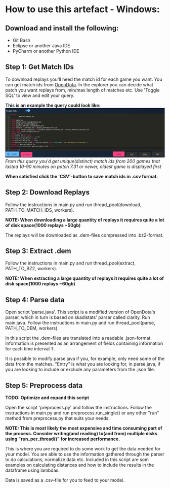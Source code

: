 # How to use this artefact - Windows:

## Download and install the following:

- Git Bash
- Eclipse or another Java IDE
- PyCharm or another Python IDE

## Step 1: Get Match IDs
To download replays you'll need the match id for each game you want.
You can get match ids from [OpenDota](https://www.opendota.com/explorer).
In the explorer you can decide what patch you want replays from, min/max length of matches etc. Use 'Toggle SQL' to view and edit your query.

**This is an example the query could look like:** 
![Query](opendota_sql_query.jpg)
*From this query you'd get unique(distinct) match ids from 200 games that lasted 10-90 minutes on patch 7.31 or newer, oldest game is displayed first*

**When satisfied click the 'CSV'-button to save match ids in .csv format.**

## Step 2: Download Replays
Follow the instructions in main.py and run thread_pool(download, PATH_TO_MATCH_IDS, workers).

**NOTE: When downloading a large quantity of replays it requires quite a lot of disk space(1000 replays ~50gb)**

The replays will be downloaded as .dem-files compressed into .bz2-format.

## Step 3: Extract .dem
Follow the instructions in main.py and run thread_pool(extract, PATH_TO_BZ2, workers).

**NOTE: When extracting a large quantity of replays it requires quite a lot of disk space(1000 replays ~60gb)**

## Step 4: Parse data
Open script 'parse.java'.
This script is a modified version of OpenDota's parser, which in turn is based on skadistats' parser called clarity.
Run main.java.
Follow the instructions in main.py and run thread_pool(parse, PATH_TO_DEM, workers). 

In this script the .dem-files are translated into a readable .json-format. Information is presented as an arrangement of fields containing information for each time interval T.

It is possible to modify parse.java if you, for example, only need some of the data from the matches. 
"Entry" is what you are looking for, in parse.java, if you are looking to include or exclude any parameters from the .json file.

## Step 5: Preprocess data
**TODO: Optimize and expand this script**

Open the script 'preprocess.py' and follow the instructions.
Follow the instructions in main.py and run preprocess.run_single() or any other "run" method from preprocess.py that suits your needs.

**NOTE: This is most likely the most expensive and time consuming part of the process. Consider writing(and reading) to(and from) multiple disks using "run_per_thread()" for increased performance.**

This is where you are required to do some work to get the data needed for your model. You are able to use the information gathered through the parser to do calculations, normalize data etc.
Included in this script are som examples on calculating distances and how to include the results in the dataframe using lambdas.

Data is saved as a .csv-file for you to feed to your model.
